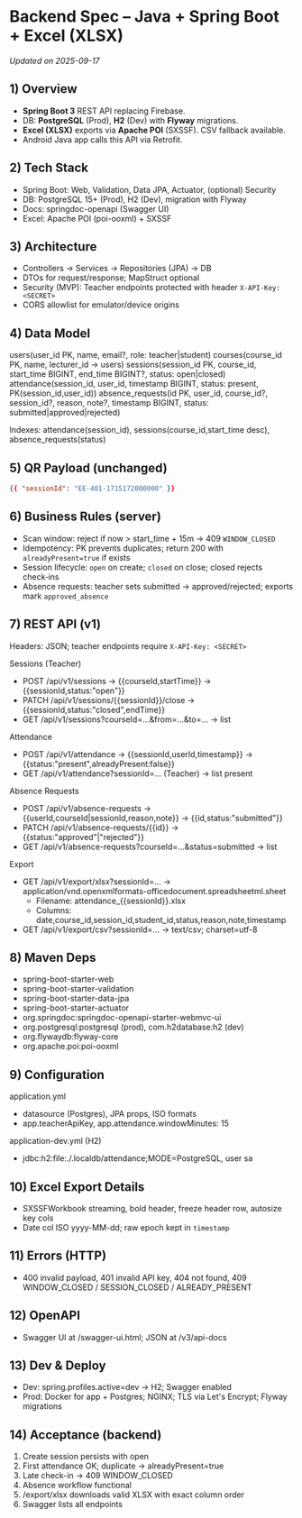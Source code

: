 # Backend Spec – Java + Spring Boot + Excel (XLSX)
_Updated on 2025-09-17_

## 1) Overview
- **Spring Boot 3** REST API replacing Firebase.
- DB: **PostgreSQL** (Prod), **H2** (Dev) with **Flyway** migrations.
- **Excel (XLSX)** exports via **Apache POI** (SXSSF). CSV fallback available.
- Android Java app calls this API via Retrofit.

## 2) Tech Stack
- Spring Boot: Web, Validation, Data JPA, Actuator, (optional) Security
- DB: PostgreSQL 15+ (Prod), H2 (Dev), migration with Flyway
- Docs: springdoc-openapi (Swagger UI)
- Excel: Apache POI (poi-ooxml) + SXSSF

## 3) Architecture
- Controllers → Services → Repositories (JPA) → DB
- DTOs for request/response; MapStruct optional
- Security (MVP): Teacher endpoints protected with header `X-API-Key: <SECRET>`
- CORS allowlist for emulator/device origins

## 4) Data Model
users(user_id PK, name, email?, role: teacher|student)
courses(course_id PK, name, lecturer_id → users)
sessions(session_id PK, course_id, start_time BIGINT, end_time BIGINT?, status: open|closed)
attendance(session_id, user_id, timestamp BIGINT, status: present, PK(session_id,user_id))
absence_requests(id PK, user_id, course_id?, session_id?, reason, note?, timestamp BIGINT, status: submitted|approved|rejected)

Indexes: attendance(session_id), sessions(course_id,start_time desc), absence_requests(status)

## 5) QR Payload (unchanged)
```json
{{ "sessionId": "EE-401-1715172000000" }}
```

## 6) Business Rules (server)
- Scan window: reject if now > start_time + 15m → 409 `WINDOW_CLOSED`
- Idempotency: PK prevents duplicates; return 200 with `alreadyPresent=true` if exists
- Session lifecycle: `open` on create; `closed` on close; closed rejects check‑ins
- Absence requests: teacher sets submitted → approved/rejected; exports mark `approved_absence`

## 7) REST API (v1)
Headers: JSON; teacher endpoints require `X-API-Key: <SECRET>`

Sessions (Teacher)
- POST /api/v1/sessions → {{courseId,startTime}} → {{sessionId,status:"open"}}
- PATCH /api/v1/sessions/{{sessionId}}/close → {{sessionId,status:"closed",endTime}}
- GET /api/v1/sessions?courseId=...&from=...&to=... → list

Attendance
- POST /api/v1/attendance → {{sessionId,userId,timestamp}} → {{status:"present",alreadyPresent:false}}
- GET /api/v1/attendance?sessionId=... (Teacher) → list present

Absence Requests
- POST /api/v1/absence-requests → {{userId,courseId|sessionId,reason,note}} → {{id,status:"submitted"}}
- PATCH /api/v1/absence-requests/{{id}} → {{status:"approved"|"rejected"}}
- GET /api/v1/absence-requests?courseId=...&status=submitted → list

Export
- GET /api/v1/export/xlsx?sessionId=... → application/vnd.openxmlformats-officedocument.spreadsheetml.sheet
  - Filename: attendance_{{sessionId}}.xlsx
  - Columns: date,course_id,session_id,student_id,status,reason,note,timestamp
- GET /api/v1/export/csv?sessionId=... → text/csv; charset=utf-8

## 8) Maven Deps
- spring-boot-starter-web
- spring-boot-starter-validation
- spring-boot-starter-data-jpa
- spring-boot-starter-actuator
- org.springdoc:springdoc-openapi-starter-webmvc-ui
- org.postgresql:postgresql (prod), com.h2database:h2 (dev)
- org.flywaydb:flyway-core
- org.apache.poi:poi-ooxml

## 9) Configuration
application.yml
- datasource (Postgres), JPA props, ISO formats
- app.teacherApiKey, app.attendance.windowMinutes: 15

application-dev.yml (H2)
- jdbc:h2:file:./.localdb/attendance;MODE=PostgreSQL, user sa

## 10) Excel Export Details
- SXSSFWorkbook streaming, bold header, freeze header row, autosize key cols
- Date col ISO yyyy-MM-dd; raw epoch kept in `timestamp`

## 11) Errors (HTTP)
- 400 invalid payload, 401 invalid API key, 404 not found, 409 WINDOW_CLOSED / SESSION_CLOSED / ALREADY_PRESENT

## 12) OpenAPI
- Swagger UI at /swagger-ui.html; JSON at /v3/api-docs

## 13) Dev & Deploy
- Dev: spring.profiles.active=dev → H2; Swagger enabled
- Prod: Docker for app + Postgres; NGINX; TLS via Let's Encrypt; Flyway migrations

## 14) Acceptance (backend)
1. Create session persists with open
2. First attendance OK; duplicate → alreadyPresent=true
3. Late check-in → 409 WINDOW_CLOSED
4. Absence workflow functional
5. /export/xlsx downloads valid XLSX with exact column order
6. Swagger lists all endpoints
